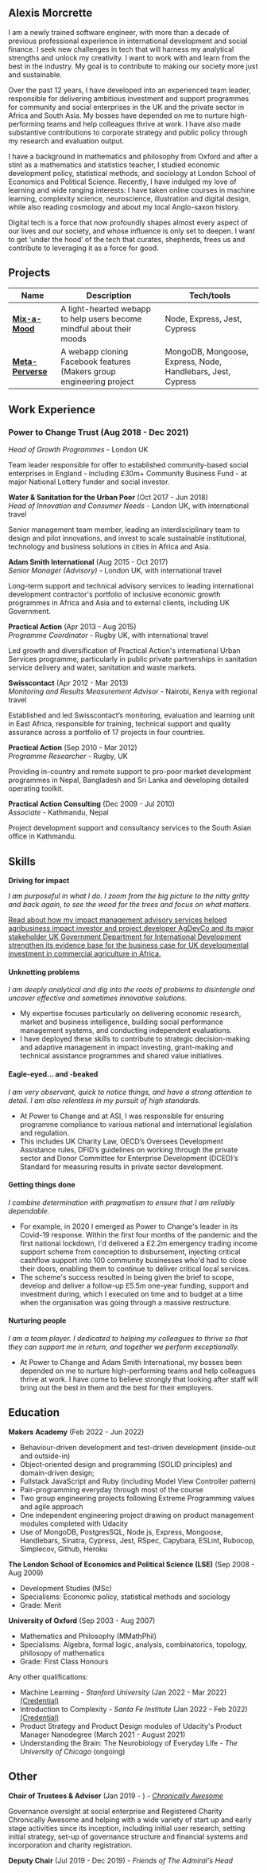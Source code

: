 ## Alexis Morcrette

I am a newly trained software engineer, with more than a decade of previous professional experience in international development and social finance. I seek new challenges in tech that will harness my analytical strengths and unlock my creativity. I want to work with and learn from the best in the industry. My goal is to contribute to making our society more just and sustainable.


Over the past 12 years, I have developed into an experienced team leader, responsible for delivering ambitious investment and support programmes for community and social enterprises in the UK and the private sector in Africa and South Asia. My bosses have depended on me to nurture high-performing teams and help colleagues thrive at work. I have also made substantive contributions to corporate strategy and public policy through my research and evaluation output. 

I have a background in mathematics and philosophy from Oxford and after a stint as a mathematics and statistics teacher, I studied economic development policy, statistical methods, and sociology at London School of Economics and Political Science. Recently, I have indulged my love of learning and wide ranging interests: I have taken online courses in machine learning, complexity science, neuroscience, illustration and digital design, while also reading cosmology and about my local Anglo-saxon history.

Digital tech is a force that now profoundly shapes almost every aspect of our lives and our society, and whose influence is only set to deepen. I want to get ‘under the hood’ of the tech that curates, shepherds, frees us and contribute to leveraging it as a force for good.

## Projects

| Name                                                                                         | Description                                            | Tech/tools                                    |
| -------------------------------------------------------------------------------------------- | --------------------------------------------------------------------- | ----------------------------------------- |
| [**Mix-a-Mood**](https://github.com/almorcrette/mix-a-mood)                                  | A light-hearted webapp to help users become mindful about their moods | Node, Express, Jest, Cypress |
| [**Meta-Perverse**](https://github.com/Conor-Developer/acebook-metaperverse)                 | A webapp cloning Facebook features (Makers group engineering project  | MongoDB, Mongoose, Express, Node, Handlebars, Jest, Cypress              |

## Work Experience

### Power to Change Trust (Aug 2018 - Dec 2021)  
_Head of Growth Programmes_ - London UK

Team leader responsible for offer to established community-based social enterprises in England - including £30m+ Community Business Fund - at major National Lottery funder and social investor. 

**Water & Sanitation for the Urban Poor** (Oct 2017 - Jun 2018)  
_Head of Innovation and Consumer Needs_ - London UK, with international travel

Senior management team member, leading an interdisciplinary team to design and pilot innovations, and invest to scale sustainable institutional, technology and business solutions in cities in Africa and Asia.

**Adam Smith International** (Aug 2015 - Oct 2017)  
_Senior Manager (Advisory)_ - London UK, with international travel

Long-term support and technical advisory services to leading international development contractor's portfolio of inclusive economic growth programmes in Africa and Asia and to external clients, including UK Government.

**Practical Action** (Apr 2013 - Aug 2015)  
_Programme Coordinator_ - Rugby UK, with international travel

Led growth and diversification of Practical Action's international Urban Services programme, particularly in public private partnerships in sanitation service delivery and water, sanitation and waste markets. 

**Swisscontact** (Apr 2012 - Mar 2013)  
_Monitoring and Results Measurement Advisor_ - Nairobi, Kenya with regional travel

Established and led Swisscontact’s monitoring, evaluation and learning unit in East Africa, responsible for training, technical support and quality assurance  across a portfolio of 17 projects in four countries.

**Practical Action** (Sep 2010 - Mar 2012)  
_Programme Researcher_ - Rugby, UK

Providing in-country and remote support to pro-poor market development programmes in Nepal, Bangladesh and Sri Lanka and developing detailed operating toolkit.

**Practical Action Consulting** (Dec 2009 - Jul 2010)  
_Associate_ - Kathmandu, Nepal

Project development support and consultancy services to the South Asian office in Kathmandu.

## Skills

**Driving for impact**

_I am purposeful in what I do. I zoom from the big picture to the nitty gritty and back again, to see the wood for the trees and focus on what matters._

[Read about how my impact management advisory services helped agribusiness impact investor and project developer AgDevCo and its major stakeholder UK Government Department for International Development strengthen its evidence base for the business case for UK developmental investment in commercial agriculture in Africa.](/driving-for-impact.md)

#### Unknotting problems
_I am deeply analytical and dig into the roots of problems to disintengle and uncover effective and sometimes innovative solutions._

- My expertise focuses particularly on delivering economic research, market and business intelligence, building social performance management systems, and conducting independent evaluations.
- I have deployed these skills to contribute to strategic decision-making and adaptive management in impact investing, grant-making and technical assistance programmes and shared value initiatives.

#### Eagle-eyed... and -beaked
_I am very observant, quick to notice things, and have a strong attention to detail. I am also relentless in my pursuit of high standards._

- At Power to Change and at ASI, I was responsible for ensuring programme compliance to various national and international legislation and regulation.
- This includes UK Charity Law, OECD’s Oversees Development Assistance rules, DFID’s guidelines on working through the private sector and Donor Committee for Enterprise Development (DCED)’s Standard for measuring results in private sector development.

#### Getting things done
_I combine determination with pragmatism to ensure that I am reliably dependable._

- For example, in 2020 I emerged as Power to Change's leader in its Covid-19 response. Within the first four months of the pandemic and the first national lockdown, I'd delivered a £2.2m emergency trading income support scheme from conception to disbursement, injecting critical cashflow support into 100 community businesses who'd had to close their doors, enabling them to continue to deliver critical local services.
- The scheme's success resulted in being given the brief to scope, develop and deliver a follow-up £5.5m one-year funding, support and investment during, which I executed on time and to budget at a time when the organisation was going through a massive restructure.

#### Nurturing people
_I am a team player. I dedicated to helping my colleagues to thrive so that they can support me in return, and together we perform exceptionally._

- At Power to Change and Adam Smith International, my bosses been depended on me to nurture high-performing teams and help colleagues thrive at work. I have come to believe strongly that looking after staff will bring out the best in them and the best for their employers.

## Education

**Makers Academy** (Feb 2022 - Jun 2022)
- Behaviour-driven development and test-driven development (inside-out and outside-in)
- Object-oriented design and programming (SOLID principles) and domain-driven design;
- Fullstack JavaScript and Ruby (including Model View Controller pattern)
- Pair-programming everyday through most of the course
- Two group engineering projects following Extreme Programming values and agile approach
- One independent engineering project drawing on product management modules completed with Udacity
- Use of MongoDB, PostgresSQL, Node.js, Express, Mongoose, Handlebars, Sinatra, Cypress, Jest, RSpec, Capybara, ESLint, Rubocop, Simplecov, Github, Heroku

**The London School of Economics and Political Science (LSE)** (Sep 2008 - Aug 2009)

- Development Studies (MSc)
- Specialisms: Economic policy, statistical methods and sociology
- Grade: Merit

**University of Oxford** (Sep 2003 - Aug 2007)

- Mathematics and Philosophy (MMathPhil)
- Specialisms: Algebra, formal logic, analysis, combinatorics, topology, philosopy of mathematics
- Grade: First Class Honours

Any other qualifications:

- Machine Learning - _Stanford University_ (Jan 2022 - Mar 2022) [(Credential)](coursera.org/verify/N9NGBADGL55Z)
- Introduction to Complexity - _Santa Fe Institute_ (Jan 2022 - Feb 2022) [(Credential)](https://www.complexityexplorer.org/courses/119-introduction-to-complexity-2021/certificates/2277179394)
- Product Strategy and Product Design modules of Udacity's Product Manager Nanodegree (March 2021 - August 2021)
- Understanding the Brain: The Neurobiology of Everyday Life - _The University of Chicago_ (ongoing)

## Other

**Chair of Trustees & Adviser** (Jan 2019 - ) - [_Chronically Awesome_](https://chronicallyawesome.org.uk/)

Governance oversight at social enterprise and Registered Charity Chronically Awesome and helping with a wide variety of start up and early stage activities since its inception, including initial user research, setting initial strategy, set-up of governance structure and financial systems and incorporation and charity registration.

**Deputy Chair** (Jul 2019 - Dec 2019) - _Friends of The Admiral's Head_
